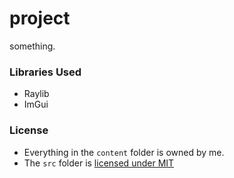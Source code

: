 # project
something.

### Libraries Used
- Raylib
- ImGui

### License
 - Everything in the `content` folder is owned by me.
 - The `src` folder is [licensed under MIT](src/license.txt)